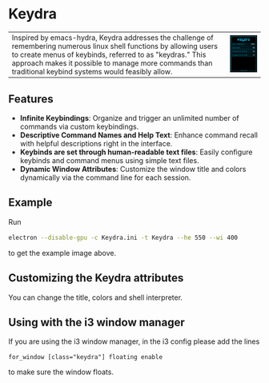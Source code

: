 # Keydra

<table>
  <tr>
    <td>
      Inspired by emacs-hydra, Keydra addresses the challenge of remembering numerous linux shell functions by allowing users to create menus of keybinds, referred to as "keydras." This approach makes it possible to manage more commands than traditional keybind systems would feasibly allow.
    </td>
    <td>
      <img src="keydra.png" alt="Keydra Example" style="width:300px;"/>
    </td>
  </tr>
</table>

## Features

- **Infinite Keybindings**: Organize and trigger an unlimited number of commands via custom keybindings.
- **Descriptive Command Names and Help Text**: Enhance command recall with helpful descriptions right in the interface.
- **Keybinds are set through human-readable text files**: Easily configure keybinds and command menus using simple text files.
- **Dynamic Window Attributes**: Customize the window title and colors dynamically via the command line for each session.

## Example

Run 

``` bash
electron --disable-gpu -c Keydra.ini -t Keydra --he 550 --wi 400
```

to get the example image above.

## Customizing the Keydra attributes

You can change the title, colors and shell interpreter.

## Using with the i3 window manager

If you are using the i3 window manager, in the i3 config please add the lines

``` text
for_window [class="keydra"] floating enable
```

to make sure the window floats.


